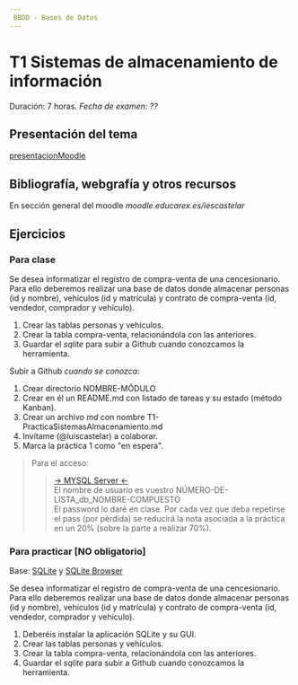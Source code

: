 ```yaml
---
 BBDD - Bases de Datos
---
```


# T1 Sistemas de almacenamiento de información

Duración: 7 horas.
*Fecha de examen: ??*

## Presentación del tema
[presentacionMoodle](https://moodle.educarex.es/iescastelarfp/mod/resource/view.php?id=27527 "Ver presentación en MOODLE")

## Bibliografía, webgrafía y otros recursos
En sección general del moodle *moodle.educarex.es/iescastelar*

## Ejercicios
### Para clase
Se desea informatizar el registro de compra-venta de una cencesionario. Para ello deberemos realizar una base de datos donde almacenar personas (id y nombre), vehículos (id y matrícula) y contrato de compra-venta (id, vendedor, comprador y vehículo).

1. Crear las tablas personas y vehículos.
2. Crear la tabla compra-venta, relacionándola con las anteriores.
5. Guardar el *sqlite* para subir a Github cuando conozcamos la herramienta.

Subir a Github *cuando se conozca*:
1. Crear directorio NOMBRE-MÓDULO
2. Crear en él un README.md con listado de tareas y su estado (método Kanban).
3. Crear un archivo *md* con nombre T1-PracticaSistemasAlmacenamiento.md
4. Invítame (@luiscastelar) a colaborar.
5. Marca la práctica 1 como "en espera".

> Para el acceso:
>> [-> MYSQL Server <-](https://db.luiscastelar.duckdns.org) \
>> El nombre de usuario es vuestro NÚMERO-DE-LISTA_db_NOMBRE-COMPUESTO \
>> El password lo daré en clase. Por cada vez que deba repetirse el pass (por pérdida) se reducirá la nota asociada a la práctica en un 20% (sobre la parte a realizar 70%).

### Para practicar [NO obligatorio]
Base: [SQLite](https://www.sqlite.org/index.html) y [SQLite Browser](https://sqlitebrowser.org/)

Se desea informatizar el registro de compra-venta de una cencesionario. Para ello deberemos realizar una base de datos donde almacenar personas (id y nombre), vehículos (id y matrícula) y contrato de compra-venta (id, vendedor, comprador y vehículo).

1. Deberéis instalar la aplicación SQLite y su GUI.
2. Crear las tablas personas y vehículos.
3. Crear la tabla compra-venta, relacionándola con las anteriores.
4. Guardar el *sqlite* para subir a Github cuando conozcamos la herramienta.
